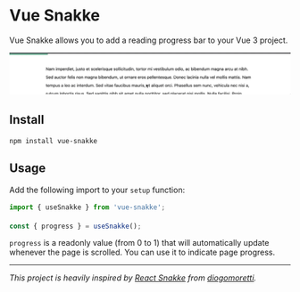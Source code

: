 # Vue Snakke

Vue Snakke allows you to add a reading progress bar to your Vue 3 project.

![Vue Snakke example](./example.gif)

## Install

```
npm install vue-snakke
```

## Usage

Add the following import to your `setup` function:

```javascript
import { useSnakke } from 'vue-snakke';

const { progress } = useSnakke();
```

`progress` is a readonly value (from 0 to 1) that will automatically update whenever the page is scrolled. You can use it to indicate page progress.

---

*This project is heavily inspired by [React Snakke](https://github.com/diogomoretti/react-snakke) from [diogomoretti](https://github.com/diogomoretti).*